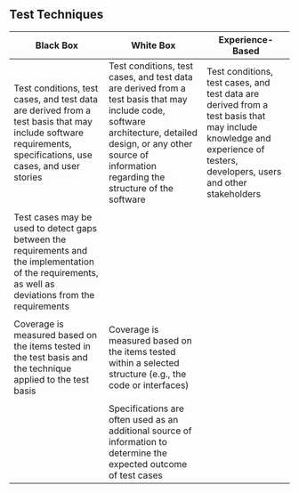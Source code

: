 ## Test Techniques
| Black Box | White Box | Experience-Based |
| --- | --- | --- |
| Test conditions, test cases, and test data are derived from a test basis that may include software requirements, specifications, use cases, and user stories | Test conditions, test cases, and test data are derived from a test basis that may include code, software architecture, detailed design, or any other source of information regarding the structure of the software | Test conditions, test cases, and test data are derived from a test basis that may include knowledge and experience of testers, developers, users and other stakeholders |
| | | |
| Test cases may be used to detect gaps between the requirements and the implementation of the requirements, as well as deviations from the requirements | |
| | | |
| Coverage is measured based on the items tested in the test basis and the technique applied to the test basis | Coverage is measured based on the items tested within a selected structure (e.g., the code or interfaces) | |
| | | |
| | Specifications are often used as an additional source of information to determine the expected outcome of test cases | |